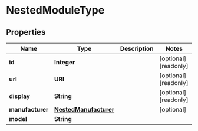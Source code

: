 

# NestedModuleType


## Properties

| Name | Type | Description | Notes |
|------------ | ------------- | ------------- | -------------|
|**id** | **Integer** |  |  [optional] [readonly] |
|**url** | **URI** |  |  [optional] [readonly] |
|**display** | **String** |  |  [optional] [readonly] |
|**manufacturer** | [**NestedManufacturer**](NestedManufacturer.md) |  |  [optional] |
|**model** | **String** |  |  |



